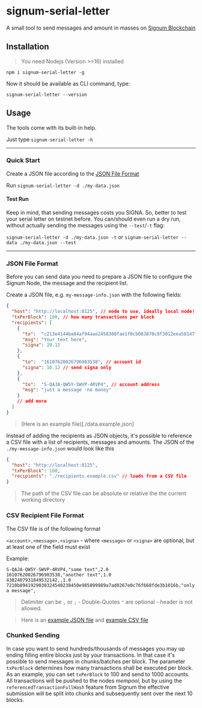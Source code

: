 # signum-serial-letter
A small tool to send messages and amount in masses on [Signum Blockchain](https://signum.network)

## Installation

> You need Nodejs (Version >=16) installed

`npm i signum-serial-letter -g`

Now it should be available as CLI command, type:

`signum-serial-letter --version` 

## Usage 

The tools come with its built-in help. 

Just type `signum-serial-letter -h`

--------------
### Quick Start

Create a JSON file according to the [JSON File Format](#json-file-format)

Run `signum-serial-letter -d ./my-data.json`


#### Test Run 
Keep in mind, that sending messages costs you SIGNA.
So, better to test your serial letter on testnet before.
You can/should even run a dry run, without actually sending the messages using the `--test`/`-t` flag:

`signum-serial-letter -d ./my-data.json -t` or `signum-serial-letter --data ./my-data.json --test` 


------------


### JSON File Format

Before you can send data you need to prepare a JSON file to configure the Signum Node, the message and the recipient list.

Create a JSON file, e.g. `my-message-info.json` with the following fields:

```json
{
  "host": "http://localhost:8125", // node to use, ideally local node!
  "txPerBlock": 100, // how many transactions per block
  "recipients": [
    {
      "to":  "c213e4144ba84af94aae2458308fae1f0cb083870c8f3012eea58147f3b09d4a", // pub key
      "msg": "Your text here",
      "signa": 20.12
    },
    {
      "to":  "16107620026796983538", // account id
      "signa": 10.12 // send signa only
    },
    {
      "to":  "S-QAJA-QW5Y-SWVP-4RVP4", // account address
      "msg": "just a message -no money"
    }
    // add more
  ]
}
```

> (Here is an example file)[./data.example.json]


Instead of adding the recipients as JSON objects, it's possible to reference a CSV file with a list of recipients, messages and amounts.
The JSON of the `./my-message-info.json` would look like this 

```json
{
  "host": "http://localhost:8125",
  "txPerBlock": 100,
  "recipients": "./recipients.example.csv" // loads from a CSV file
}
```
> The path of the CSV file can be absolute or relative the the current working directory

### CSV Recipient File Format

The CSV file is of the following format

`<account>,<message>,<signa>`  - where `<message>` or `<signa>` are optional, but at least one of the field must exist

Example:

```csv
S-QAJA-QW5Y-SWVP-4RVP4,"some text",2.0
16107620026796983538,"another text",1.0
4382407931849532142,,1.0
7210b8941929030324540238450e985899989a7ad0267e0c76f668fde3b1016b,"only a message",
```

> Delimiter can be `,` or `;` - Double-Quotes `"` are optional - header is not allowed.

> Here is an [example JSON file](./data-csv.example.json) and [example CSV file](./recipients.example.csv)

### Chunked Sending

In case you want to send hundreds/thousands of messages you may up ending filling entire blocks just by your transactions. 
In that case it's possible to send messages in chunks/batches per block. The parameter `txPerBlock` determines 
how many transactions shall be executed per block. As an example, you can set `txPerBlock` to 100 and send to 1000 accounts. 
All transactions will be pushed to the nodes _mempool_, but by using the `referencedTransactionFullHash` feature from Signum the
effective submission will be split into chunks and subsequently sent over the next 10 blocks. 
